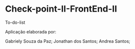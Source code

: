 # Check-point-II-FrontEnd-II

To-do-list

Aplicação elaborada por:

Gabriely Souza da Paz;
Jonathan dos Santos;
Andrea Santos;
